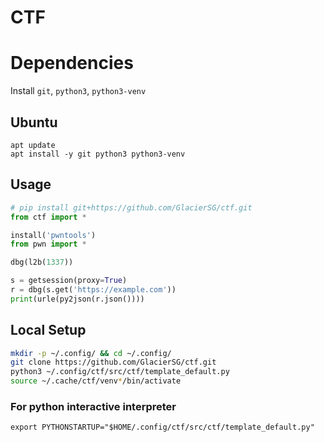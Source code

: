 # CTF

# Dependencies
Install `git`, `python3`, `python3-venv`
## Ubuntu
```
apt update
apt install -y git python3 python3-venv
```

## Usage
```python
# pip install git+https://github.com/GlacierSG/ctf.git
from ctf import *

install('pwntools')
from pwn import *

dbg(l2b(1337))

s = getsession(proxy=True)
r = dbg(s.get('https://example.com'))
print(urle(py2json(r.json())))
```

## Local Setup
```bash
mkdir -p ~/.config/ && cd ~/.config/
git clone https://github.com/GlacierSG/ctf.git
python3 ~/.config/ctf/src/ctf/template_default.py
source ~/.cache/ctf/venv*/bin/activate
```

### For python interactive interpreter
```
export PYTHONSTARTUP="$HOME/.config/ctf/src/ctf/template_default.py"
```
